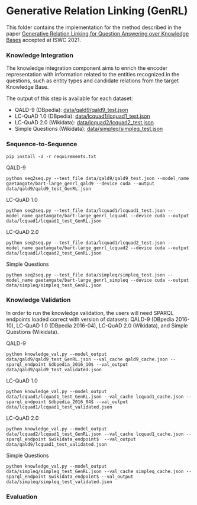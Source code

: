 # Generative Relation Linking (GenRL)
This folder contains the implementation for the method described in the paper [Generative Relation Linking for Question Answering over Knowledge Bases](https://arxiv.org/abs/2108.07337) accepted at ISWC 2021.

### Knowledge Integration
The knowledge integration component aims to enrich the encoder representation with information related to the entities recognized in the questions, such as entity types and candidate relations from the target Knowledge Base.

The output of this step is available for each dataset:
- QALD-9 (DBpedia): [data/qald9/qald9_test.json](https://github.com/IBM/kbqa-relation-linking/blob/master/GenRL/data/qald9/qald9_test.json)
- LC-QuAD 1.0 (DBpedia): [data/lcquad1/lcquad1_test.json](https://github.com/IBM/kbqa-relation-linking/blob/master/GenRL/data/lcquad1/lcquad1_test.json)
- LC-QuAD 2.0 (Wikidata): [data/lcquad2/lcquad2_test.json](https://github.com/IBM/kbqa-relation-linking/blob/master/GenRL/data/lcquad2/lcquad2_test.json)
- Simple Questions (Wikidata): [data/simpleq/simpleq_test.json](https://github.com/IBM/kbqa-relation-linking/blob/master/GenRL/data/simpleq/simpleq_test.json)

### Sequence-to-Sequence
```
pip install -U -r requirements.txt
```

QALD-9
```
python seq2seq.py --test_file data/qald9/qald9_test.json --model_name gaetangate/bart-large_genrl_qald9 --device cuda --output data/qald9/qald9_test_GenRL.json
```

LC-QuAD 1.0
```
python seq2seq.py --test_file data/lcquad1/lcquad1_test.json --model_name gaetangate/bart-large_genrl_lcquad1 --device cuda --output data/lcquad1/lcquad1_test_GenRL.json
```

LC-QuAD 2.0
```
python seq2seq.py --test_file data/lcquad1/lcquad2_test.json --model_name gaetangate/bart-large_genrl_lcquad2 --device cuda --output data/lcquad1/lcquad2_test_GenRL.json
```

Simple Questions
```
python seq2seq.py --test_file data/simpleq/simpleq_test.json --model_name gaetangate/bart-large_genrl_simpleq --device cuda --output data/simpleq/simpleq_test_GenRL.json
```

### Knowledge Validation

In order to run the knowledge validation, the users will need SPARQL endpoints loaded correct with version of datasets: QALD-9 (DBpedia 2016-10), LC-QuAD 1.0 (DBpedia 2016-04), LC-QuAD 2.0 (Wikidata), and Simple Questions (Wikidata). 

QALD-9
```
python knowledge_val.py --model_output data/qald9/qald9_test_GenRL.json --val_cache qald9_cache.json --sparql_endpoint $dbpedia_2016_10$ --val_output data/qald9/qald9_test_validated.json
```

LC-QuAD 1.0
```
python knowledge_val.py --model_output data/lcquad1/lcquad1_test_GenRL.json --val_cache lcquad1_cache.json --sparql_endpoint $dbpedia_2016_04$ --val_output data/lcquad1/lcquad1_test_validated.json
```

LC-QuAD 2.0
```
python knowledge_val.py --model_output data/lcquad2/lcquad1_test_GenRL.json --val_cache lcquad1_cache.json --sparql_endpoint $wikidata_endpoint$  --val_output data/qald9/lcquad1_test_validated.json
```

Simple Questions
```
python knowledge_val.py --model_output data/simpleq/simpleq_test_GenRL.json --val_cache simpleq_cache.json --sparql_endpoint $wikidata_endpoint$ --val_output data/simpleq/simpleq_test_validated.json
```

### Evaluation

